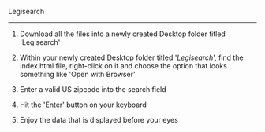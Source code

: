 Legisearch
**********

1.  Download all the files into a newly created Desktop folder titled 'Legisearch'

2.  Within your newly created Desktop folder titled '*Legisearch*', find the index.html file, right-click on it and choose the option that looks something like 'Open with Browser'

3.  Enter a valid US zipcode into the search field

4.  Hit the 'Enter' button on your keyboard

5.  Enjoy the data that is displayed before your eyes
